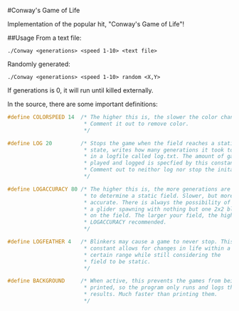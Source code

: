 #Conway's Game of Life

Implementation of the popular hit, "Conway's Game of Life"!


##Usage
From a text file: 
```
./Conway <generations> <speed 1-10> <text file>
```   
Randomly generated:
```
./Conway <generations> <speed 1-10> random <X,Y>
```
If generations is 0, it will run until killed externally.

In the source, there are some important definitions:
```C                      
#define COLORSPEED 14  /* The higher this is, the slower the color changes.
                        * Comment it out to remove color.
                        */

#define LOG 20         /* Stops the game when the field reaches a static
                        * state, writes how many generations it took to reach
                        * in a logfile called log.txt. The amount of games
                        * played and logged is specfied by this constant.
                        * Comment out to neithor log nor stop the inital game.
                        */

#define LOGACCURACY 80 /* The higher this is, the more generations are tested
                        * to determine a static field. Slower, but more
                        * accurate. There is always the possibility of
                        * a glider spawning with nothing but one 2x2 block
                        * on the field. The larger your field, the higher
                        * LOGACCURACY recommended.
                        */

#define LOGFEATHER 4   /* Blinkers may cause a game to never stop. This
                        * constant allows for changes in life within a
                        * certain range while still considering the
                        * field to be static.
                        */

#define BACKGROUND     /* When active, this prevents the games from being
                        * printed, so the program only runs and logs the
                        * results. Much faster than printing them.
                        */
```
